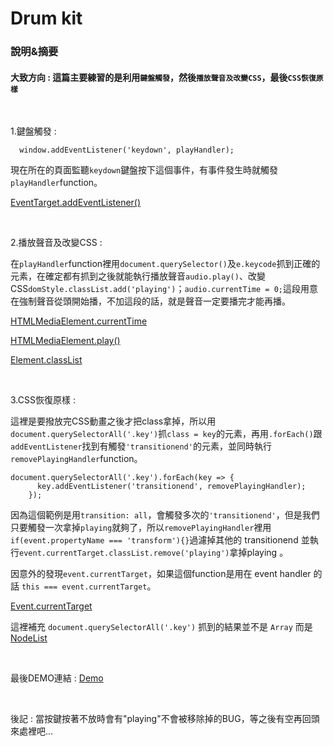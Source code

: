 # Drum kit

### 說明&摘要

#### 大致方向 : 這篇主要練習的是利用`鍵盤觸發`，然後`播放聲音及改變CSS`，最後`CSS恢復原樣`
<br>

1.鍵盤觸發 : 
```
  window.addEventListener('keydown', playHandler);
```
現在所在的頁面監聽`keydown`鍵盤按下這個事件，有事件發生時就觸發`playHandler`function。

[EventTarget.addEventListener()](https://developer.mozilla.org/en-US/docs/Web/API/EventTarget/addEventListener)

<br>

2.播放聲音及改變CSS : 

在`playHandler`function裡用`document.querySelector()`及`e.keycode`抓到正確的元素，在確定都有抓到之後就能執行播放聲音`audio.play()`、改變CSS`domStyle.classList.add('playing')`；`audio.currentTime = 0;`這段用意在強制聲音從頭開始播，不加這段的話，就是聲音一定要播完才能再播。

[HTMLMediaElement.currentTime](https://developer.mozilla.org/zh-CN/docs/Web/API/HTMLMediaElement/currentTime)

[HTMLMediaElement.play()](https://developer.mozilla.org/en-US/docs/Web/API/HTMLMediaElement/play)

[Element.classList](https://developer.mozilla.org/en-US/docs/Web/API/Element/classList)

<br>

3.CSS恢復原樣 :

這裡是要撥放完CSS動畫之後才把class拿掉，所以用`document.querySelectorAll('.key')`抓`class = key`的元素，再用`.forEach()`跟`addEventListener`找到有觸發`'transitionend'`的元素，並同時執行`removePlayingHandler`function。

```
document.querySelectorAll('.key').forEach(key => {
      key.addEventListener('transitionend', removePlayingHandler);
    });
```

因為這個範例是用`transition: all`，會觸發多次的`'transitionend'`，但是我們只要觸發一次拿掉`playing`就夠了，所以`removePlayingHandler`裡用`if(event.propertyName === 'transform'){}`過濾掉其他的 transitionend 並執行`event.currentTarget.classList.remove('playing')`拿掉playing
。

因意外的發現`event.currentTarget`，如果這個function是用在 event handler 的話 `this === event.currentTarget`。

[Event.currentTarget](https://developer.mozilla.org/en-US/docs/Web/API/Event/currentTarget)

這裡補充 `document.querySelectorAll('.key')` 抓到的結果並不是 `Array` 而是 [NodeList](https://developer.mozilla.org/zh-TW/docs/Web/API/NodeList)

<br>

最後DEMO連結 : [Demo](https://darknya.github.io/JavaScript30/01%20-%20JavaScript%20Drum%20Kit/index-START.html)

<br>

後記 : 當按鍵按著不放時會有"playing"不會被移除掉的BUG，等之後有空再回頭來處裡吧...
